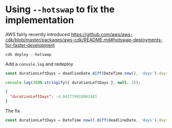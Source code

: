 # Using `--hotswap` to fix the implementation

AWS fairly recently introduced 
https://github.com/aws/aws-cdk/blob/master/packages/aws-cdk/README.md#hotswap-deployments-for-faster-development

`cdk deploy --hotswap`

Add a `console.log` and redeploy

```TypeScript
const durationLeftDays = deadlineDate.diff(DateTime.now(), 'days').days;

console.log(JSON.stringify({ durationLeftDays }, null, 2));
```

```json
{
  "durationLeftDays": -4.041779918981481
}
```

The fix

```TypeScript
const durationLeftDays = DateTime.now().diff(deadlineDate, 'days').days;
```


